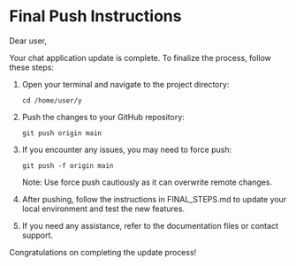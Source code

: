 
# Final Push Instructions

Dear user,

Your chat application update is complete. To finalize the process, follow these steps:

1. Open your terminal and navigate to the project directory:
   ```
   cd /home/user/y
   ```

2. Push the changes to your GitHub repository:
   ```
   git push origin main
   ```

3. If you encounter any issues, you may need to force push:
   ```
   git push -f origin main
   ```
   Note: Use force push cautiously as it can overwrite remote changes.

4. After pushing, follow the instructions in FINAL_STEPS.md to update your local environment and test the new features.

5. If you need any assistance, refer to the documentation files or contact support.

Congratulations on completing the update process!
